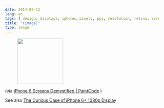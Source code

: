 ```yaml
---
date: 2014-09-11
lang: en
tags: [ design, displays, iphone, pixels, ppi, resolution, retina, screens ]
title: "(image)"
type: image
---
```


<figure>
<a
href="https://hugo.ferreira.cc/via-iphone-6-screens-demystified-paintcode/attachment/77/"
rel="attachment"><img
src="/wp-content/uploads/2014/09/tumblr_nbreys6GHf1qz82meo1_1280-150x150.png"
width="150" height="150" /></a></figure>

(via [iPhone 6 Screens Demystified  | 
PaintCode](http://www.paintcodeapp.com/news/iphone-6-screens-demystified)
)

See also [The Curious Case of iPhone 6+ 1080p
Display](https://medium.com/@brucewangsg/the-curious-case-of-iphone-6-1080p-display-b33dac5bbcb6)

